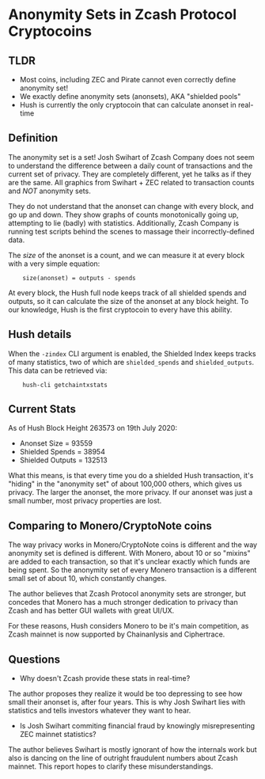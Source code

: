 # Anonymity Sets in Zcash Protocol Cryptocoins

## TLDR

 * Most coins, including ZEC and Pirate cannot even correctly define anonymity set!
 * We exactly define anonymity sets (anonsets), AKA "shielded pools"
 * Hush is currently the only cryptocoin that can calculate anonset in real-time

## Definition

The anonymity set is a set! Josh Swihart of Zcash Company does not seem to understand
the difference between a daily count of transactions and the current set of privacy.
They are completely different, yet he talks as if they are the same. All graphics
from Swihart + ZEC related to transaction counts and *NOT* anonymity sets.

They do not understand that the anonset can change with every block, and go up and down.
They show graphs of counts monotonically going up, attempting to lie (badly) with statistics.
Additionally, Zcash Company is running test scripts behind the scenes to massage their
incorrectly-defined data.

The *size* of the anonset is a count, and we can measure it at every block with a very simple
equation:


```
    size(anonset) = outputs - spends
```

At every block, the Hush full node keeps track of all shielded spends and outputs, so it can
calculate the size of the anonset at any block height. To our knowledge, Hush is the first
cryptocoin to every have this ability.

## Hush details

When the `-zindex` CLI argument is enabled, the Shielded Index keeps tracks of many
statistics, two of which are `shielded_spends` and `shielded_outputs`. This data can
be retrieved via:

```
    hush-cli getchaintxstats
```

## Current Stats

As of Hush Block Height 263573 on 19th July 2020:

  * Anonset Size     = 93559
  * Shielded Spends  = 38954
  * Shielded Outputs = 132513

What this means, is that every time you do a shielded Hush transaction, it's "hiding"
in the "anonymity set" of about 100,000 others, which gives us privacy. The larger the
anonset, the more privacy. If our anonset was just a small number, most privacy properties
are lost.

## Comparing to Monero/CryptoNote coins

The way privacy works in Monero/CryptoNote coins is different and the way anonymity set
is defined is different. With Monero, about 10 or so "mixins" are added to each transaction,
so that it's unclear exactly which funds are being spent. So the anonymity set of every Monero
transaction is a different small set of about 10, which constantly changes.

The author believes that Zcash Protocol anonymity sets are stronger, but concedes that Monero
has a much stronger dedication to privacy than Zcash and has better GUI wallets with great UI/UX.

For these reasons, Hush considers Monero to be it's main competition, as Zcash mainnet is now
supported by Chainanlysis and Ciphertrace.


## Questions

  * Why doesn't Zcash provide these stats in real-time?

The author proposes they realize it would be too depressing to see how small their anonset is, after four years.
This is why Josh Swihart lies with statistics and tells investors whatever they want to hear.

  * Is Josh Swihart commiting financial fraud by knowingly misrepresenting ZEC mainnet statistics?

The author believes Swihart is mostly ignorant of how the internals work but also is dancing on the line of
outright fraudulent numbers about Zcash mainnet. This report hopes to clarify these misunderstandings.

